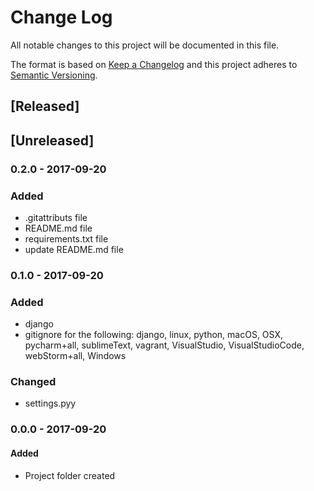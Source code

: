 # Change Log
All notable changes to this project will be documented in this file.

The format is based on [Keep a Changelog](http://keepachangelog.com/)
and this project adheres to [Semantic Versioning](http://semver.org/).

## [Released]

## [Unreleased]
### 0.2.0 - 2017-09-20
### Added
- .gitattributs file
- README.md file
- requirements.txt file
- update README.md file

### 0.1.0 - 2017-09-20
### Added
- django
- gitignore for the following:
    django, linux, python, macOS, OSX, pycharm+all, sublimeText, vagrant,
    VisualStudio, VisualStudioCode, webStorm+all, Windows

### Changed
- settings.pyy

### 0.0.0 - 2017-09-20
#### Added
- Project folder created
